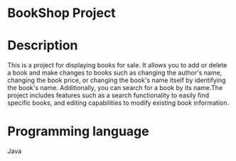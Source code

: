 # BookShop Project
# Description
This is a project for displaying books for sale. It allows you to add or delete a book and make changes to books such as changing the author's name, changing the book price, or changing the book's name itself by identifying the book's name. Additionally, you can search for a book by its name.The project includes features such as  a search functionality to easily find specific books, and editing capabilities to modify existing book information.

# Programming language 
Java
